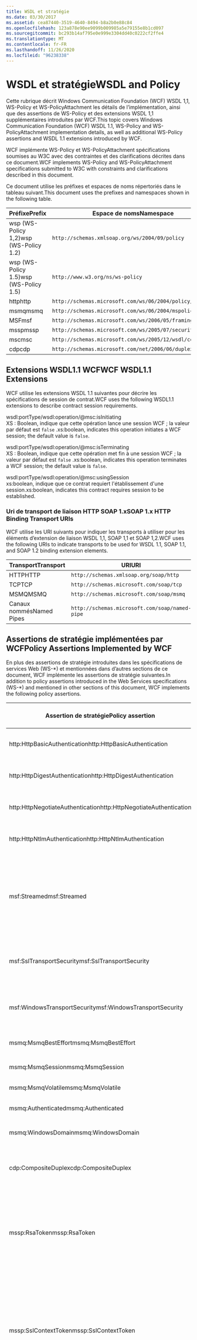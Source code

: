 ```yaml
---
title: WSDL et stratégie
ms.date: 03/30/2017
ms.assetid: cea87440-3519-4640-8494-b8a2b0e88c84
ms.openlocfilehash: 123a878e90ee9099b009985a5e79155e8b1cd097
ms.sourcegitcommit: bc293b14af795e0e999e3304dd40c0222cf2ffe4
ms.translationtype: MT
ms.contentlocale: fr-FR
ms.lasthandoff: 11/26/2020
ms.locfileid: "96238338"
---
```

# <a name="wsdl-and-policy"></a><span data-ttu-id="e51ad-102">WSDL et stratégie</span><span class="sxs-lookup"><span data-stu-id="e51ad-102">WSDL and Policy</span></span>

<span data-ttu-id="e51ad-103">Cette rubrique décrit Windows Communication Foundation (WCF) WSDL 1,1, WS-Policy et WS-PolicyAttachment les détails de l’implémentation, ainsi que des assertions de WS-Policy et des extensions WSDL 1,1 supplémentaires introduites par WCF.</span><span class="sxs-lookup"><span data-stu-id="e51ad-103">This topic covers Windows Communication Foundation (WCF) WSDL 1.1, WS-Policy and WS-PolicyAttachment implementation details, as well as additional WS-Policy assertions and WSDL 1.1 extensions introduced by WCF.</span></span>  
  
 <span data-ttu-id="e51ad-104">WCF implémente WS-Policy et WS-PolicyAttachment spécifications soumises au W3C avec des contraintes et des clarifications décrites dans ce document.</span><span class="sxs-lookup"><span data-stu-id="e51ad-104">WCF implements WS-Policy and WS-PolicyAttachment specifications submitted to W3C with constraints and clarifications described in this document.</span></span>  
  
 <span data-ttu-id="e51ad-105">Ce document utilise les préfixes et espaces de noms répertoriés dans le tableau suivant.</span><span class="sxs-lookup"><span data-stu-id="e51ad-105">This document uses the prefixes and namespaces shown in the following table.</span></span>  
  
|<span data-ttu-id="e51ad-106">Préfixe</span><span class="sxs-lookup"><span data-stu-id="e51ad-106">Prefix</span></span>|<span data-ttu-id="e51ad-107">Espace de noms</span><span class="sxs-lookup"><span data-stu-id="e51ad-107">Namespace</span></span>|  
|------------|---------------|  
|<span data-ttu-id="e51ad-108">wsp (WS-Policy 1,2)</span><span class="sxs-lookup"><span data-stu-id="e51ad-108">wsp (WS-Policy 1.2)</span></span>|`http://schemas.xmlsoap.org/ws/2004/09/policy`|  
|<span data-ttu-id="e51ad-109">wsp (WS-Policy 1.5)</span><span class="sxs-lookup"><span data-stu-id="e51ad-109">wsp (WS-Policy 1.5)</span></span>|`http://www.w3.org/ns/ws-policy`|  
|<span data-ttu-id="e51ad-110">http</span><span class="sxs-lookup"><span data-stu-id="e51ad-110">http</span></span>|`http://schemas.microsoft.com/ws/06/2004/policy/http`|  
|<span data-ttu-id="e51ad-111">msmq</span><span class="sxs-lookup"><span data-stu-id="e51ad-111">msmq</span></span>|`http://schemas.microsoft.com/ws/06/2004/mspolicy/msmq`|  
|<span data-ttu-id="e51ad-112">MSF</span><span class="sxs-lookup"><span data-stu-id="e51ad-112">msf</span></span>|`http://schemas.microsoft.com/ws/2006/05/framing/policy`|  
|<span data-ttu-id="e51ad-113">mssp</span><span class="sxs-lookup"><span data-stu-id="e51ad-113">mssp</span></span>|`http://schemas.microsoft.com/ws/2005/07/securitypolicy`|  
|<span data-ttu-id="e51ad-114">msc</span><span class="sxs-lookup"><span data-stu-id="e51ad-114">msc</span></span>|`http://schemas.microsoft.com/ws/2005/12/wsdl/contract`|  
|<span data-ttu-id="e51ad-115">cdp</span><span class="sxs-lookup"><span data-stu-id="e51ad-115">cdp</span></span>|`http://schemas.microsoft.com/net/2006/06/duplex`|  
  
## <a name="wcf-wsdl11-extensions"></a><span data-ttu-id="e51ad-116">Extensions WSDL1.1 WCF</span><span class="sxs-lookup"><span data-stu-id="e51ad-116">WCF WSDL1.1 Extensions</span></span>  

 <span data-ttu-id="e51ad-117">WCF utilise les extensions WSDL 1.1 suivantes pour décrire les spécifications de session de contrat.</span><span class="sxs-lookup"><span data-stu-id="e51ad-117">WCF uses the following WSDL1.1 extensions to describe contract session requirements.</span></span>  
  
 wsdl:portType/wsdl:operation/@msc:isInitiating  
 <span data-ttu-id="e51ad-118">XS : Boolean, indique que cette opération lance une session WCF ; la valeur par défaut est `false` .</span><span class="sxs-lookup"><span data-stu-id="e51ad-118">xs:boolean, indicates this operation initiates a WCF session; the default value is `false`.</span></span>  
  
 wsdl:portType/wsdl:operation/@msc:isTerminating  
 <span data-ttu-id="e51ad-119">XS : Boolean, indique que cette opération met fin à une session WCF ; la valeur par défaut est `false` .</span><span class="sxs-lookup"><span data-stu-id="e51ad-119">xs:boolean, indicates this operation terminates a WCF session; the default value is `false`.</span></span>  
  
 wsdl:portType/wsdl:operation/@msc:usingSession  
 <span data-ttu-id="e51ad-120">xs:boolean, indique que ce contrat requiert l'établissement d'une session.</span><span class="sxs-lookup"><span data-stu-id="e51ad-120">xs:boolean, indicates this contract requires session to be established.</span></span>  
  
### <a name="soap-1x-http-binding-transport-uris"></a><span data-ttu-id="e51ad-121">Uri de transport de liaison HTTP SOAP 1.x</span><span class="sxs-lookup"><span data-stu-id="e51ad-121">SOAP 1.x HTTP Binding Transport URIs</span></span>  

 <span data-ttu-id="e51ad-122">WCF utilise les URI suivants pour indiquer les transports à utiliser pour les éléments d’extension de liaison WSDL 1,1, SOAP 1,1 et SOAP 1,2.</span><span class="sxs-lookup"><span data-stu-id="e51ad-122">WCF uses the following URIs to indicate transports to be used for WSDL 1.1, SOAP 1.1, and SOAP 1.2 binding extension elements.</span></span>  
  
|<span data-ttu-id="e51ad-123">Transport</span><span class="sxs-lookup"><span data-stu-id="e51ad-123">Transport</span></span>|<span data-ttu-id="e51ad-124">URI</span><span class="sxs-lookup"><span data-stu-id="e51ad-124">URI</span></span>|  
|---------------|---------|  
|<span data-ttu-id="e51ad-125">HTTP</span><span class="sxs-lookup"><span data-stu-id="e51ad-125">HTTP</span></span>|`http://schemas.xmlsoap.org/soap/http`|  
|<span data-ttu-id="e51ad-126">TCP</span><span class="sxs-lookup"><span data-stu-id="e51ad-126">TCP</span></span>|`http://schemas.microsoft.com/soap/tcp`|  
|<span data-ttu-id="e51ad-127">MSMQ</span><span class="sxs-lookup"><span data-stu-id="e51ad-127">MSMQ</span></span>|`http://schemas.microsoft.com/soap/msmq`|  
|<span data-ttu-id="e51ad-128">Canaux nommés</span><span class="sxs-lookup"><span data-stu-id="e51ad-128">Named Pipes</span></span>|`http://schemas.microsoft.com/soap/named-pipe`|  
  
## <a name="policy-assertions-implemented-by-wcf"></a><span data-ttu-id="e51ad-129">Assertions de stratégie implémentées par WCF</span><span class="sxs-lookup"><span data-stu-id="e51ad-129">Policy Assertions Implemented by WCF</span></span>  

 <span data-ttu-id="e51ad-130">En plus des assertions de stratégie introduites dans les spécifications de services Web (WS-\*) et mentionnées dans d’autres sections de ce document, WCF implémente les assertions de stratégie suivantes.</span><span class="sxs-lookup"><span data-stu-id="e51ad-130">In addition to policy assertions introduced in the Web Services specifications (WS-\*) and mentioned in other sections of this document, WCF implements the following policy assertions.</span></span>  
  
|<span data-ttu-id="e51ad-131">Assertion de stratégie</span><span class="sxs-lookup"><span data-stu-id="e51ad-131">Policy assertion</span></span>|<span data-ttu-id="e51ad-132">Sujet de stratégie</span><span class="sxs-lookup"><span data-stu-id="e51ad-132">Policy subject</span></span>|<span data-ttu-id="e51ad-133">Description</span><span class="sxs-lookup"><span data-stu-id="e51ad-133">Description</span></span>|  
|----------------------|--------------------|-----------------|  
|<span data-ttu-id="e51ad-134">http:HttpBasicAuthentication</span><span class="sxs-lookup"><span data-stu-id="e51ad-134">http:HttpBasicAuthentication</span></span>|<span data-ttu-id="e51ad-135">Point de terminaison</span><span class="sxs-lookup"><span data-stu-id="e51ad-135">Endpoint</span></span>|<span data-ttu-id="e51ad-136">Le point de terminaison utilise l'authentification de base HTTP.</span><span class="sxs-lookup"><span data-stu-id="e51ad-136">Endpoint uses HTTP Basic Authentication.</span></span>|  
|<span data-ttu-id="e51ad-137">http:HttpDigestAuthentication</span><span class="sxs-lookup"><span data-stu-id="e51ad-137">http:HttpDigestAuthentication</span></span>|<span data-ttu-id="e51ad-138">Point de terminaison</span><span class="sxs-lookup"><span data-stu-id="e51ad-138">Endpoint</span></span>|<span data-ttu-id="e51ad-139">Le point de terminaison utilise l’authentification HTTP Digest.</span><span class="sxs-lookup"><span data-stu-id="e51ad-139">Endpoint uses HTTP Digest Authentication.</span></span>|  
|<span data-ttu-id="e51ad-140">http:HttpNegotiateAuthentication</span><span class="sxs-lookup"><span data-stu-id="e51ad-140">http:HttpNegotiateAuthentication</span></span>|<span data-ttu-id="e51ad-141">Point de terminaison</span><span class="sxs-lookup"><span data-stu-id="e51ad-141">Endpoint</span></span>|<span data-ttu-id="e51ad-142">Le point de terminaison utilise l'authentification par négociation HTTP.</span><span class="sxs-lookup"><span data-stu-id="e51ad-142">Endpoint uses HTTP Negotiate Authentication.</span></span>|  
|<span data-ttu-id="e51ad-143">http:HttpNtlmAuthentication</span><span class="sxs-lookup"><span data-stu-id="e51ad-143">http:HttpNtlmAuthentication</span></span>|<span data-ttu-id="e51ad-144">Point de terminaison</span><span class="sxs-lookup"><span data-stu-id="e51ad-144">Endpoint</span></span>|<span data-ttu-id="e51ad-145">Le point de terminaison utilise l'authentification NTLM HTTP.</span><span class="sxs-lookup"><span data-stu-id="e51ad-145">Endpoint uses HTTP NTLM Authentication.</span></span>|  
|<span data-ttu-id="e51ad-146">msf:Streamed</span><span class="sxs-lookup"><span data-stu-id="e51ad-146">msf:Streamed</span></span>|<span data-ttu-id="e51ad-147">Point de terminaison</span><span class="sxs-lookup"><span data-stu-id="e51ad-147">Endpoint</span></span>|<span data-ttu-id="e51ad-148">Le point de terminaison utilise le tramage de message diffusé en continu.</span><span class="sxs-lookup"><span data-stu-id="e51ad-148">Endpoint uses streamed message framing.</span></span> <span data-ttu-id="e51ad-149">Cette assertion est utilisée avec le protocole de tramage de message fourni pour les transports tels que TCP et canaux nommés.</span><span class="sxs-lookup"><span data-stu-id="e51ad-149">This assertion is used with the Message Framing protocol provided for transports such as TCP, and named pipes.</span></span>|  
|<span data-ttu-id="e51ad-150">msf:SslTransportSecurity</span><span class="sxs-lookup"><span data-stu-id="e51ad-150">msf:SslTransportSecurity</span></span>|<span data-ttu-id="e51ad-151">Point de terminaison</span><span class="sxs-lookup"><span data-stu-id="e51ad-151">Endpoint</span></span>|<span data-ttu-id="e51ad-152">Le point de terminaison utilise la sécurité de couche transport (TLS) avec le tramage de message.</span><span class="sxs-lookup"><span data-stu-id="e51ad-152">Endpoint uses transport-layer security (TLS) with message framing.</span></span>|  
|<span data-ttu-id="e51ad-153">msf:WindowsTransportSecurity</span><span class="sxs-lookup"><span data-stu-id="e51ad-153">msf:WindowsTransportSecurity</span></span>|<span data-ttu-id="e51ad-154">Point de terminaison</span><span class="sxs-lookup"><span data-stu-id="e51ad-154">Endpoint</span></span>|<span data-ttu-id="e51ad-155">Le point de terminaison utilise la négociation SPNEGO (Security Provider Negotiation) avec le tramage de message.</span><span class="sxs-lookup"><span data-stu-id="e51ad-155">Endpoint uses Security Provider Negotiation (SPNEGO) with message framing.</span></span>|  
|<span data-ttu-id="e51ad-156">msmq:MsmqBestEffort</span><span class="sxs-lookup"><span data-stu-id="e51ad-156">msmq:MsmqBestEffort</span></span>|<span data-ttu-id="e51ad-157">Point de terminaison</span><span class="sxs-lookup"><span data-stu-id="e51ad-157">Endpoint</span></span>|<span data-ttu-id="e51ad-158">MSMQ avec garanties de meilleur effort.</span><span class="sxs-lookup"><span data-stu-id="e51ad-158">MSMQ with best-effort guarantees.</span></span>|  
|<span data-ttu-id="e51ad-159">msmq:MsmqSession</span><span class="sxs-lookup"><span data-stu-id="e51ad-159">msmq:MsmqSession</span></span>|<span data-ttu-id="e51ad-160">Point de terminaison</span><span class="sxs-lookup"><span data-stu-id="e51ad-160">Endpoint</span></span>|<span data-ttu-id="e51ad-161">MSMQ avec garanties de session.</span><span class="sxs-lookup"><span data-stu-id="e51ad-161">MSMQ with Session guarantees.</span></span>|  
|<span data-ttu-id="e51ad-162">msmq:MsmqVolatile</span><span class="sxs-lookup"><span data-stu-id="e51ad-162">msmq:MsmqVolatile</span></span>|<span data-ttu-id="e51ad-163">Point de terminaison</span><span class="sxs-lookup"><span data-stu-id="e51ad-163">Endpoint</span></span>|<span data-ttu-id="e51ad-164">MSMQ Volatile.</span><span class="sxs-lookup"><span data-stu-id="e51ad-164">MSMQ Volatile.</span></span>|  
|<span data-ttu-id="e51ad-165">msmq:Authenticated</span><span class="sxs-lookup"><span data-stu-id="e51ad-165">msmq:Authenticated</span></span>|<span data-ttu-id="e51ad-166">Point de terminaison</span><span class="sxs-lookup"><span data-stu-id="e51ad-166">Endpoint</span></span>|<span data-ttu-id="e51ad-167">L'authentification est utilisée avec le transport MSMQ.</span><span class="sxs-lookup"><span data-stu-id="e51ad-167">Authentication is used with MSMQ transport.</span></span>|  
|<span data-ttu-id="e51ad-168">msmq:WindowsDomain</span><span class="sxs-lookup"><span data-stu-id="e51ad-168">msmq:WindowsDomain</span></span>|<span data-ttu-id="e51ad-169">Point de terminaison</span><span class="sxs-lookup"><span data-stu-id="e51ad-169">Endpoint</span></span>|<span data-ttu-id="e51ad-170">MSMQ utilise l'authentification de domaine Windows.</span><span class="sxs-lookup"><span data-stu-id="e51ad-170">MSMQ uses Windows Domain authentication.</span></span>|  
|<span data-ttu-id="e51ad-171">cdp:CompositeDuplex</span><span class="sxs-lookup"><span data-stu-id="e51ad-171">cdp:CompositeDuplex</span></span>|<span data-ttu-id="e51ad-172">Point de terminaison</span><span class="sxs-lookup"><span data-stu-id="e51ad-172">Endpoint</span></span>|<span data-ttu-id="e51ad-173">Le point de terminaison utilise deux connexions de transport réciproques distinctes pour les messages entrants et sortants.</span><span class="sxs-lookup"><span data-stu-id="e51ad-173">Endpoint uses two separate converse transport connections for in and out messages.</span></span>|  
|<span data-ttu-id="e51ad-174">mssp:RsaToken</span><span class="sxs-lookup"><span data-stu-id="e51ad-174">mssp:RsaToken</span></span>|<span data-ttu-id="e51ad-175">imbriquée</span><span class="sxs-lookup"><span data-stu-id="e51ad-175">Nested</span></span>|<span data-ttu-id="e51ad-176">Assertion de jeton de clé RSA.</span><span class="sxs-lookup"><span data-stu-id="e51ad-176">RSA key token assertion.</span></span> <span data-ttu-id="e51ad-177">Cette spécification est en général satisfaite par une clé RSA sérialisée directement dans le cadre des informations de clés dans une signature d'approbation.</span><span class="sxs-lookup"><span data-stu-id="e51ad-177">This requirement is typically satisfied by an RSA key serialized directly as part of the key information in an endorsing signature.</span></span>|  
|<span data-ttu-id="e51ad-178">mssp:SslContextToken</span><span class="sxs-lookup"><span data-stu-id="e51ad-178">mssp:SslContextToken</span></span>|<span data-ttu-id="e51ad-179">imbriquée</span><span class="sxs-lookup"><span data-stu-id="e51ad-179">Nested</span></span>|<span data-ttu-id="e51ad-180">Requiert l'utilisation d'un SecurityContextToken obtenu à l'aide du protocole de transfert TLS binaire avec WS-Trust.</span><span class="sxs-lookup"><span data-stu-id="e51ad-180">Requires that a SecurityContextToken obtained using binary TLS handshake using WS-Trust be used.</span></span> <span data-ttu-id="e51ad-181">Les assertions imbriquées incluent : sp:RequireDerivedKeys, mssp:MustNotSendCancel, mssp:RequireClientCertificate.</span><span class="sxs-lookup"><span data-stu-id="e51ad-181">Nested assertions include: sp:RequireDerivedKeys, mssp:MustNotSendCancel, mssp:RequireClientCertificate.</span></span>|  
|<span data-ttu-id="e51ad-182">mssp:MustNotSendCancel</span><span class="sxs-lookup"><span data-stu-id="e51ad-182">mssp:MustNotSendCancel</span></span>|<span data-ttu-id="e51ad-183">imbriquée</span><span class="sxs-lookup"><span data-stu-id="e51ad-183">Nested</span></span>|<span data-ttu-id="e51ad-184">Indique une spécification selon laquelle aucun message de demande de jeton de sécurité de demande (RST) [WS-Trust] à l’aide de la liaison Annulation [WS-Trust, WS-SC] ne doit être envoyé à l’émetteur d’un SecurityContextToken donné.</span><span class="sxs-lookup"><span data-stu-id="e51ad-184">Specifies a requirement that a request security token (RST) request messages [WS-Trust] using the Cancel binding [WS-Trust, WS-SC] not be sent to the issuer of a given SecurityContextToken.</span></span> <span data-ttu-id="e51ad-185">Si cette assertion est présente, ces messages de demande ne doivent pas être envoyés à l'émetteur.</span><span class="sxs-lookup"><span data-stu-id="e51ad-185">If this assertion is present, then such request messages must not be sent to the issuer.</span></span> <span data-ttu-id="e51ad-186">Si cette assertion est absente, ces messages de demande peuvent être envoyés à l'émetteur.</span><span class="sxs-lookup"><span data-stu-id="e51ad-186">If this assertion is not present, then such request messages can be sent to the issuer.</span></span>|  
|<span data-ttu-id="e51ad-187">mssp:RequireClientCertificate</span><span class="sxs-lookup"><span data-stu-id="e51ad-187">mssp:RequireClientCertificate</span></span>|<span data-ttu-id="e51ad-188">imbriquée</span><span class="sxs-lookup"><span data-stu-id="e51ad-188">Nested</span></span>|<span data-ttu-id="e51ad-189">Cet élément facultatif indique une exigence selon laquelle un certificat client doit être fourni dans le cadre du protocole TLSNEGO.</span><span class="sxs-lookup"><span data-stu-id="e51ad-189">This optional element specifies a requirement for a client certificate to be provided as part of the TLSNEGO protocol.</span></span> <span data-ttu-id="e51ad-190">Si cette assertion est présente, un certificat client doit être fourni.</span><span class="sxs-lookup"><span data-stu-id="e51ad-190">If this assertion is present, then a client certificate must be provided.</span></span> <span data-ttu-id="e51ad-191">Si cette assertion est absente, aucun certificat client ne doit être fourni.</span><span class="sxs-lookup"><span data-stu-id="e51ad-191">If this assertion is not present, then a client certificate must not be provided.</span></span> <span data-ttu-id="e51ad-192">Cette assertion ne doit pas être utilisée en dehors de mssp:SslContextToken.</span><span class="sxs-lookup"><span data-stu-id="e51ad-192">This assertion must not be used outside of mssp:SslContextToken.</span></span>|  
  
## <a name="see-also"></a><span data-ttu-id="e51ad-193">Voir aussi</span><span class="sxs-lookup"><span data-stu-id="e51ad-193">See also</span></span>

- [<span data-ttu-id="e51ad-194">Publication WSDL personnalisée</span><span class="sxs-lookup"><span data-stu-id="e51ad-194">Custom WSDL Publication</span></span>](../samples/custom-wsdl-publication.md)
- [<span data-ttu-id="e51ad-195">Procédure : exporter un WSDL personnalisé</span><span class="sxs-lookup"><span data-stu-id="e51ad-195">How to: Export Custom WSDL</span></span>](../extending/how-to-export-custom-wsdl.md)
- [<span data-ttu-id="e51ad-196">Procédure : importer un WSDL personnalisé</span><span class="sxs-lookup"><span data-stu-id="e51ad-196">How to: Import Custom WSDL</span></span>](../extending/how-to-import-custom-wsdl.md)
